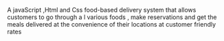 A javaScript ,Html and Css food-based delivery system that allows customers to go through a l  various foods ,  make reservations and get the meals delivered  at the convenience of their locations at customer friendly rates



